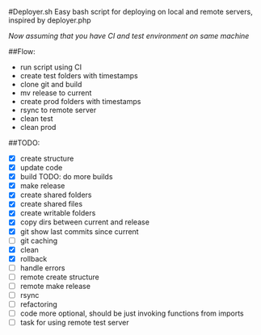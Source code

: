 #Deployer.sh
Easy bash script for deploying on local and remote servers, inspired by deployer.php

*Now assuming that you have CI and test environment on same machine*

##Flow:
 * run script using CI
 * create test folders with timestamps
 * clone git and build
 * mv release to current
 * create prod folders with timestamps
 * rsync to remote server
 * clean test
 * clean prod

##TODO:
- [x] create structure
- [x] update code
- [x] build TODO: do more builds
- [x] make release
- [x] create shared folders
- [x] create shared files
- [x] create writable folders
- [x] copy dirs between current and release
- [x] git show last commits since current
- [ ] git caching
- [x] clean
- [x] rollback
- [ ] handle errors
- [ ] remote create structure
- [ ] remote make release
- [ ] rsync
- [ ] refactoring
- [ ] code more optional, should be just invoking functions from imports
- [ ] task for using remote test server
